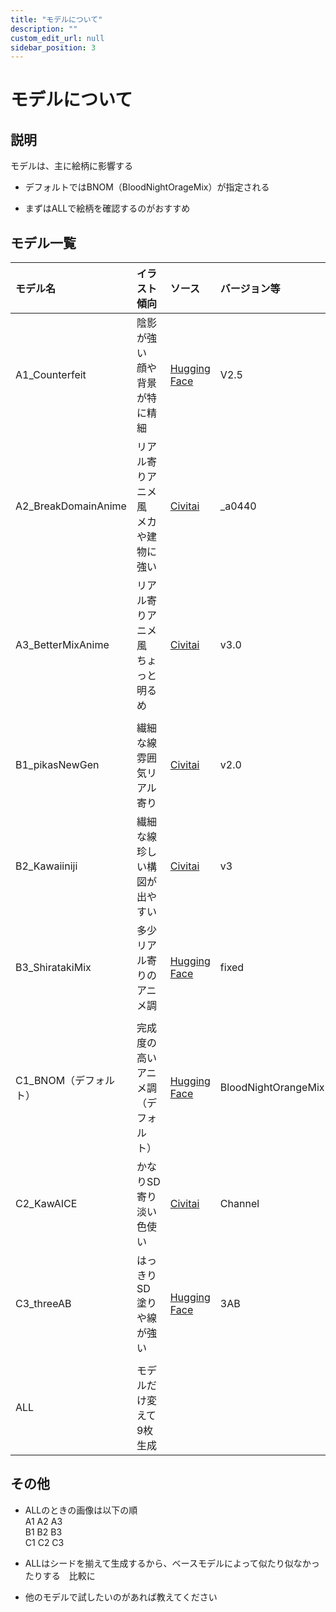 ```yaml
---
title: "モデルについて"
description: ""
custom_edit_url: null 
sidebar_position: 3
---
```


# モデルについて

## 説明

モデルは、主に絵柄に影響する

- デフォルトではBNOM（BloodNightOrageMix）が指定される

- まずはALLで絵柄を確認するのがおすすめ

## モデル一覧

|モデル名|イラスト傾向|ソース|バージョン等|
|:--|:--|:--|:--|
|A1_Counterfeit|陰影が強い　顔や背景が特に精細|[Hugging Face](https://huggingface.co/gsdf/Counterfeit-V2.5)|V2.5|
|A2_BreakDomainAnime|リアル寄りアニメ風　メカや建物に強い|[Civitai](https://civitai.com/models/72675/breakdroidanime)|_a0440|
|A3_BetterMixAnime|リアル寄りアニメ風　ちょっと明るめ|[Civitai](https://civitai.com/models/15426/bettermixanime)|v3.0|
|||||
|B1_pikasNewGen|繊細な線　雰囲気リアル寄り|[Civitai](https://civitai.com/models/47067/pikas-new-generation)|v2.0|
|B2_Kawaiiniji|繊細な線　珍しい構図が出やすい|[Civitai](https://civitai.com/models/52922/kawaiiniji)|v3|
|B3_ShiratakiMix|多少リアル寄りのアニメ調|[Hugging Face](https://huggingface.co/Vsukiyaki/ShiratakiMix)|fixed|
|||||
|C1_BNOM（デフォルト）|完成度の高いアニメ調（デフォルト）|[Hugging Face](https://huggingface.co/WarriorMama777/OrangeMixs)|BloodNightOrangeMix|
|C2_KawAICE|かなりSD寄り　淡い色使い|[Civitai](https://civitai.com/models/51057/aice-or-kawaice)|Channel|
|C3_threeAB|はっきりSD　塗りや線が強い|[Hugging Face](https://huggingface.co/sleepotimer/Model_A)|3AB|
|||||
|ALL|モデルだけ変えて9枚生成|||

## その他

- ALLのときの画像は以下の順<br/>
  A1 A2 A3<br/>
  B1 B2 B3<br/>
  C1 C2 C3

- ALLはシードを揃えて生成するから、ベースモデルによって似たり似なかったりする　比較に

- 他のモデルで試したいのがあれば教えてください
